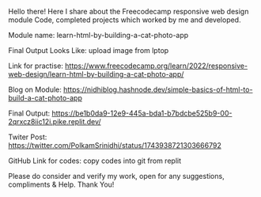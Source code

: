 Hello there!
Here I share about the Freecodecamp responsive web design module Code, completed projects which worked by me and developed.

Module name: learn-html-by-building-a-cat-photo-app

Final Output Looks Like: upload image from lptop

Link for practise: https://www.freecodecamp.org/learn/2022/responsive-web-design/learn-html-by-building-a-cat-photo-app/

Blog on Module: https://nidhiblog.hashnode.dev/simple-basics-of-html-to-build-a-cat-photo-app

Final Output: https://be1b0da9-12e9-445a-bda1-b7bdcbe525b9-00-2qrxcz8iic12i.pike.replit.dev/

Twiter Post: https://twitter.com/PolkamSrinidhi/status/1743938721303666792

GitHub Link for codes: copy codes into git from replit

Please do consider and verify my work, open for any suggestions, compliments & Help.
Thank You!

